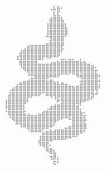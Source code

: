 ⠀⠀⠀⠀⠀⠀⠀⠀⠀⠀⠀⠀⠀⠀⠀⠀⠀⠀                                       ⠀⠀⠀⠀
⠀⠀⠀⠀⠀⠀⠀⠀⠀⠀⠀⠀⠀⠀⠀⠀⠀⠀                                                                                                ⠀⠀⠀⠀ 
                                        
⠀⠀⠀⠀⠀⠀⠀⠀⠀⠀⠀⠀⢀⣆⣦⠄⠀⠀⠀⠀⠀⠀⠀⠀⠀⠀
⠀⠀⠀⠀⠀⠀⠀⠀⠀⠀⠀⠀⠀⣇⣏⠀⠀⠀⠀⠀⠀⠀⠀⠀⠀⠀
⠀⠀⠀⠀⠀⠀⠀⠀⠀⠀⠀⠀⣾⣿⣿⣧⠀⠀⠀⠀⠀⠀⠀⠀⠀⠀
⠀⠀⠀⠀⠀⠀⠀⠀⠀⠀⠀⢸⣿⣿⣿⣿⣇⠀⠀⠀⠀⠀⠀⠀⠀⠀
⠀⠀⠀⠀⠀⠀⠀⠀⠀⠀⠀⢸⣿⣿⣿⣿⣿⠀⠀⠀⠀⠀⠀⠀⠀⠀
⠀⠀⠀⠀⠀⠀⠀⠀⠀⠀⠀⠉⣻⣿⣿⣿⠁⠀⠀⠀⠀⠀⠀⠀⠀⠀
⠀⠀⠀⠀⠀⠀⣠⣤⣤⣤⣤⣶⣿⣿⣿⡿⠀⠀⠀⠀⠀⠀⠀⠀⠀⠀
⠀⠀⠀⠀⣰⣾⣿⣿⣿⣿⣿⣿⣿⣿⣿⠏⠀⠀⠀⠀⠀⠀⠀⠀⠀⠀
⠀⠀⠀⢰⣻⣿⣿⣿⣿⣿⡟⠻⠟⠛⠋⣀⡀⣀⡀⠀⡀⠀⠀⠀⠀⠀
⠀⠀⠀⠀⢿⣿⣿⣿⣿⣤⣤⣤⣴⣶⣷⣿⣿⣿⣿⣿⣷⣷⣤⣀⠀⠀
⠀⠀⠀⠀⠈⠻⣿⣿⣿⣿⣿⣿⣿⣿⣿⣿⣿⣿⣿⣿⣿⣿⣿⣿⡥⠀
⠀⠀⠀⠀⠀⠀⠘⣛⣿⣿⣿⣿⠿⠿⠟⠉⠉⠁⠉⠻⢾⣿⣿⣿⣿⠆
⠀⠀⠀⢀⣤⣶⣾⣿⣿⣿⣿⣷⣿⣦⣆⣤⣀⠀⠀⠀⣺⣿⣿⣿⣿⡃
⠀⢀⣴⣿⣿⣿⣿⣿⣿⣿⣿⣿⣿⣿⣿⣿⣿⣿⣷⣿⣿⣿⣿⣿⢿⠃
⠀⣼⣿⣿⣿⣿⣿⡿⠿⠟⠉⠿⢿⢿⣿⣿⣿⣿⣿⣿⣿⣿⣿⣻⠚⠀
⢰⣿⣿⣿⣿⣿⠇⠀⠀⠀⠀⠀⠀⠈⠗⣻⣿⣿⣿⣿⡿⠟⠋⠁⠀⠀
⠸⣿⣿⣿⣿⡇⠀⠀⠀⠀⠀⢀⣴⣾⣿⣿⣿⣿⣿⣾⡁⠀⠀⠀⠀⠀
⠈⢿⣿⣿⣿⣯⣠⣀⣀⣤⣾⣿⣿⣿⣿⣿⣿⣿⣿⣿⣷⣂⠀⠀⠀⠀
⠀⠈⠻⣿⣿⣿⣿⣿⣿⣿⣿⣿⣿⣿⠟⠋⠉⠓⣿⣿⣿⡷⠀⠀⠀⠀
⠀⠀⠀⠉⠹⠿⣿⣿⣿⣿⣿⣿⠿⠃⠀⠀⣀⣤⣿⣿⣿⣿⠀⠀⠀⠀
⠀⠀⠀⠀⠀⠀⠈⠛⠛⠛⣥⣶⣷⣾⣿⣿⣿⣿⣿⣿⠿⠃⠀⠀⠀⠀
⠀⠀⠀⠀⠀⠀⠀⠀⠀⣸⣿⣿⣿⠿⠿⠿⠟⠛⠉⠁⠀⠀⠀⠀⠀⠀
⠀⠀⠀⠀⠀⠀⠀⠀⠀⠹⢿⣟⠄⠀⠀⠀⠀⠀⠀⠀⠀⠀⠀⠀⠀⠀
⠀⠀⠀⠀⠀⠀⠀⠀⠀⠀⠀⠻⣿⣆⠀⠀⠀⠀⠀⠀⠀⠀⠀⠀⠀⠀
⠀⠀⠀⠀⠀⠀⠀⠀⠀⠀⠀⠀⢲⡿⡄⠀⠀⠀⠀⠀⠀⠀⠀⠀⠀⠀
⠀⠀⠀⠀⠀⠀⠀⠀⠀⠀⠀⠀⠀⠯⠃⠀⠀⠀⠀⠀⠀⠀⠀⠀⠀⠀
